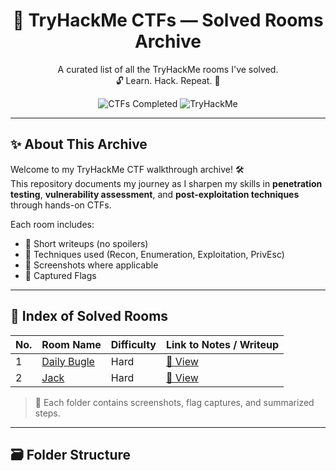 <h1 align="center">🧠 TryHackMe CTFs — Solved Rooms Archive</h1>

<p align="center">
  A curated list of all the TryHackMe rooms I've solved.<br>
  🔓 Learn. Hack. Repeat. 🚀
</p>

<p align="center">
  <img src="https://img.shields.io/badge/CTFs%20Completed-2-blue?style=flat-square" alt="CTFs Completed">
  <img src="https://img.shields.io/badge/Platform-TryHackMe-red?style=flat-square" alt="TryHackMe">
</p>

---

## ✨ About This Archive

Welcome to my TryHackMe CTF walkthrough archive! 🛠️  
This repository documents my journey as I sharpen my skills in **penetration testing**, **vulnerability assessment**, and **post-exploitation techniques** through hands-on CTFs.

Each room includes:

- 📝 Short writeups (no spoilers)
- 🧩 Techniques used (Recon, Enumeration, Exploitation, PrivEsc)
- 📸 Screenshots where applicable
- 🚩 Captured Flags

---

## 📌 Index of Solved Rooms

| No. | Room Name                     | Difficulty | Link to Notes / Writeup |
|-----|-------------------------------|------------|--------------------------|
| 1   | [Daily Bugle](https://tryhackme.com/room/dailybugle) | Hard| [📄 View](https://github.com/PritamSuryawanshii/Tryhackme-CTF/blob/main/tryhackme-hard/Daily-Bugle/Daily-Bugle.md) |
| 2   | [Jack](https://tryhackme.com/room/jack) | Hard| [📄 View](https://github.com/PritamSuryawanshii/Tryhackme-CTF/blob/main/tryhackme-hard/Jack/Jack.md) |

> 🧩 Each folder contains screenshots, flag captures, and summarized steps.

---

## 🗃️ Folder Structure
